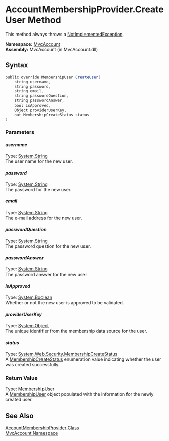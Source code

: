 AccountMembershipProvider.CreateUser Method
===========================================
This method always throws a [NotImplementedException][1].

**Namespace:** [MvcAccount][2]  
**Assembly:** MvcAccount (in MvcAccount.dll)

Syntax
------

```csharp
public override MembershipUser CreateUser(
	string username,
	string password,
	string email,
	string passwordQuestion,
	string passwordAnswer,
	bool isApproved,
	Object providerUserKey,
	out MembershipCreateStatus status
)
```

### Parameters

#### *username*
Type: [System.String][3]  
The user name for the new user.

#### *password*
Type: [System.String][3]  
The password for the new user.

#### *email*
Type: [System.String][3]  
The e-mail address for the new user.

#### *passwordQuestion*
Type: [System.String][3]  
The password question for the new user.

#### *passwordAnswer*
Type: [System.String][3]  
The password answer for the new user

#### *isApproved*
Type: [System.Boolean][4]  
Whether or not the new user is approved to be validated.

#### *providerUserKey*
Type: [System.Object][5]  
The unique identifier from the membership data source for the user.

#### *status*
Type: [System.Web.Security.MembershipCreateStatus][6]  
A [MembershipCreateStatus][6] enumeration value indicating whether the user was created successfully.

### Return Value
Type: [MembershipUser][7]  
 A [MembershipUser][7] object populated with the information for the newly created user. 

See Also
--------
[AccountMembershipProvider Class][8]  
[MvcAccount Namespace][2]  

[1]: http://msdn.microsoft.com/en-us/library/6byb74h9
[2]: ../README.md
[3]: http://msdn.microsoft.com/en-us/library/s1wwdcbf
[4]: http://msdn.microsoft.com/en-us/library/a28wyd50
[5]: http://msdn.microsoft.com/en-us/library/e5kfa45b
[6]: http://msdn.microsoft.com/en-us/library/czcfs330
[7]: http://msdn.microsoft.com/en-us/library/d1b506ez
[8]: README.md